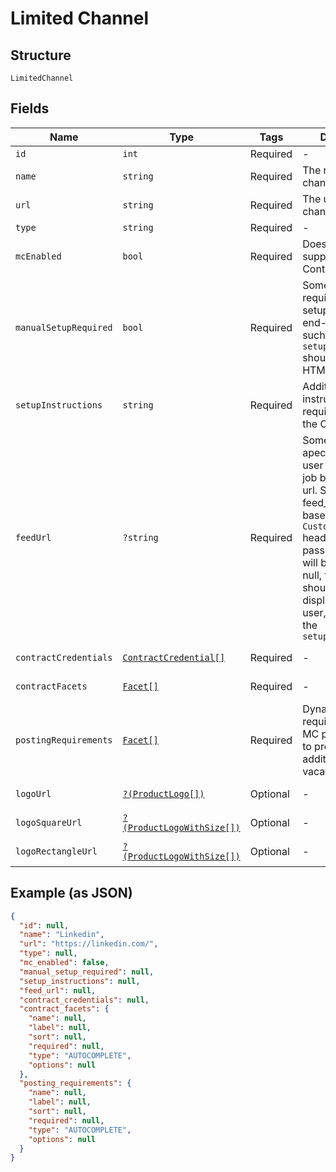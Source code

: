 
# Limited Channel

## Structure

`LimitedChannel`

## Fields

| Name | Type | Tags | Description | Getter | Setter |
|  --- | --- | --- | --- | --- | --- |
| `id` | `int` | Required | - | getId(): int | setId(int id): void |
| `name` | `string` | Required | The name of a channel | getName(): string | setName(string name): void |
| `url` | `string` | Required | The url of a channel | getUrl(): string | setUrl(string url): void |
| `type` | `string` | Required | - | getType(): string | setType(string type): void |
| `mcEnabled` | `bool` | Required | Does a channel support My Contracts | getMcEnabled(): bool | setMcEnabled(bool mcEnabled): void |
| `manualSetupRequired` | `bool` | Required | Some Channels require manual setup done by the end-user. In most such cases, `setup_instructions` should contain HTML | getManualSetupRequired(): bool | setManualSetupRequired(bool manualSetupRequired): void |
| `setupInstructions` | `string` | Required | Additional setup instructions required to post on the Channel | getSetupInstructions(): string | setSetupInstructions(string setupInstructions): void |
| `feedUrl` | `?string` | Required | Some channels like apec.fr require the user to send the job board an XML url. Since the feed_url is user-based,  unless a `X-Customer-Id` header is passed,the value will be null. If not null, this value should be displayed to the user, along with the `setup_instructions` | getFeedUrl(): ?string | setFeedUrl(?string feedUrl): void |
| `contractCredentials` | [`ContractCredential[]`](../../doc/models/contract-credential.md) | Required | - | getContractCredentials(): array | setContractCredentials(array contractCredentials): void |
| `contractFacets` | [`Facet[]`](../../doc/models/facet.md) | Required | - | getContractFacets(): array | setContractFacets(array contractFacets): void |
| `postingRequirements` | [`Facet[]`](../../doc/models/facet.md) | Required | Dynamic posting requirements for MC products, used to provide additional data with vacancies | getPostingRequirements(): array | setPostingRequirements(array postingRequirements): void |
| `logoUrl` | [`?(ProductLogo[])`](../../doc/models/product-logo.md) | Optional | - | getLogoUrl(): ?array | setLogoUrl(?array logoUrl): void |
| `logoSquareUrl` | [`?(ProductLogoWithSize[])`](../../doc/models/product-logo-with-size.md) | Optional | - | getLogoSquareUrl(): ?array | setLogoSquareUrl(?array logoSquareUrl): void |
| `logoRectangleUrl` | [`?(ProductLogoWithSize[])`](../../doc/models/product-logo-with-size.md) | Optional | - | getLogoRectangleUrl(): ?array | setLogoRectangleUrl(?array logoRectangleUrl): void |

## Example (as JSON)

```json
{
  "id": null,
  "name": "Linkedin",
  "url": "https://linkedin.com/",
  "type": null,
  "mc_enabled": false,
  "manual_setup_required": null,
  "setup_instructions": null,
  "feed_url": null,
  "contract_credentials": null,
  "contract_facets": {
    "name": null,
    "label": null,
    "sort": null,
    "required": null,
    "type": "AUTOCOMPLETE",
    "options": null
  },
  "posting_requirements": {
    "name": null,
    "label": null,
    "sort": null,
    "required": null,
    "type": "AUTOCOMPLETE",
    "options": null
  }
}
```

